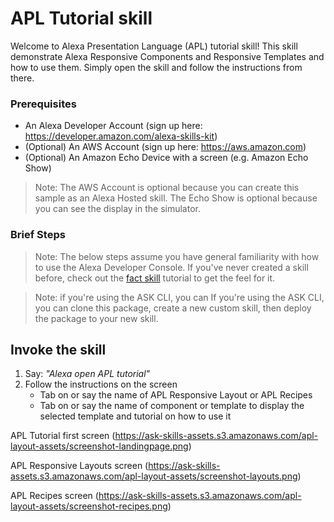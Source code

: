 # APL Tutorial skill

Welcome to Alexa Presentation Language (APL) tutorial skill! This skill demonstrate Alexa Responsive Components and Responsive Templates and how to use them. Simply open the skill and follow the instructions from there.

### Prerequisites

* An Alexa Developer Account (sign up here: https://developer.amazon.com/alexa-skills-kit)
* (Optional) An AWS Account (sign up here: https://aws.amazon.com)
* (Optional) An Amazon Echo Device with a screen (e.g. Amazon Echo Show)

> Note: The AWS Account is optional because you can create this sample as an Alexa Hosted skill.  The Echo Show is optional because you can see the display in the simulator.

### Brief Steps

> Note: The below steps assume you have general familiarity with how to use the Alexa Developer Console.  If you've never created a skill before, check out the [fact skill](https://github.com/alexa/skill-sample-nodejs-fact) tutorial to get the feel for it.

> Note: if you're using the ASK CLI, you can If you're using the ASK CLI, you can clone this package, create a new custom skill, then deploy the package to your new skill.


## Invoke the skill
1. Say: *"Alexa open APL tutorial"*
2. Follow the instructions on the screen
   - Tab on or say the name of APL Responsive Layout or APL Recipes
   - Tab on or say the name of component or template to display the selected template and tutorial on how to use it

APL Tutorial first screen
(https://ask-skills-assets.s3.amazonaws.com/apl-layout-assets/screenshot-landingpage.png)

APL Responsive Layouts screen
(https://ask-skills-assets.s3.amazonaws.com/apl-layout-assets/screenshot-layouts.png)

APL Recipes screen
(https://ask-skills-assets.s3.amazonaws.com/apl-layout-assets/screenshot-recipes.png)